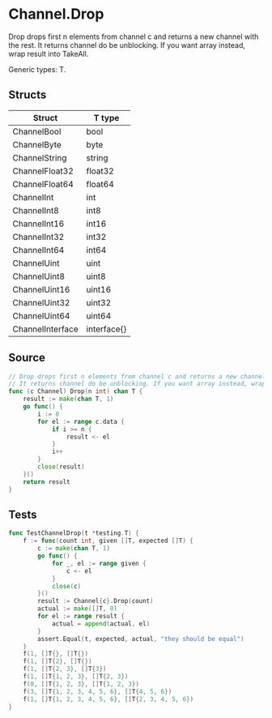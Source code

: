 # Channel.Drop

Drop drops first n elements from channel c and returns a new channel with the rest. It returns channel do be unblocking. If you want array instead, wrap result into TakeAll.

Generic types: T.

## Structs

| Struct | T type |
| ------ | ------ |
| ChannelBool | bool |
| ChannelByte | byte |
| ChannelString | string |
| ChannelFloat32 | float32 |
| ChannelFloat64 | float64 |
| ChannelInt | int |
| ChannelInt8 | int8 |
| ChannelInt16 | int16 |
| ChannelInt32 | int32 |
| ChannelInt64 | int64 |
| ChannelUint | uint |
| ChannelUint8 | uint8 |
| ChannelUint16 | uint16 |
| ChannelUint32 | uint32 |
| ChannelUint64 | uint64 |
| ChannelInterface | interface{} |


## Source

```go
// Drop drops first n elements from channel c and returns a new channel with the rest.
// It returns channel do be unblocking. If you want array instead, wrap result into TakeAll.
func (c Channel) Drop(n int) chan T {
	result := make(chan T, 1)
	go func() {
		i := 0
		for el := range c.data {
			if i >= n {
				result <- el
			}
			i++
		}
		close(result)
	}()
	return result
}
```

## Tests

```go
func TestChannelDrop(t *testing.T) {
	f := func(count int, given []T, expected []T) {
		c := make(chan T, 1)
		go func() {
			for _, el := range given {
				c <- el
			}
			close(c)
		}()
		result := Channel{c}.Drop(count)
		actual := make([]T, 0)
		for el := range result {
			actual = append(actual, el)
		}
		assert.Equal(t, expected, actual, "they should be equal")
	}
	f(1, []T{}, []T{})
	f(1, []T{2}, []T{})
	f(1, []T{2, 3}, []T{3})
	f(1, []T{1, 2, 3}, []T{2, 3})
	f(0, []T{1, 2, 3}, []T{1, 2, 3})
	f(3, []T{1, 2, 3, 4, 5, 6}, []T{4, 5, 6})
	f(1, []T{1, 2, 3, 4, 5, 6}, []T{2, 3, 4, 5, 6})
}
```